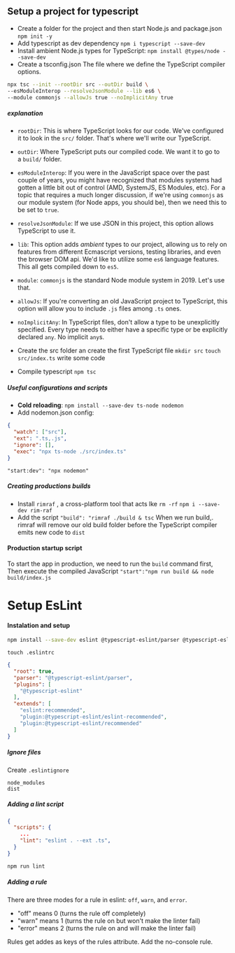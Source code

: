## Setup a project for typescript

- Create a folder for the project and then start Node.js and package.json
`npm init -y`
- Add typescript as dev dependency
`npm i typescript --save-dev`
- Install ambient Node.js types for TypeScript:
`npm install @types/node --save-dev`
- Create a tsconfig.json
The file where we define the TypeScript compiler options.
```bash
npx tsc --init --rootDir src --outDir build \
--esModuleInterop --resolveJsonModule --lib es6 \
--module commonjs --allowJs true --noImplicitAny true
```
##### explanation
-   `rootDir`: This is where TypeScript looks for our code. We've configured it to look in the `src/` folder. That's where we'll write our TypeScript.
-   `outDir`: Where TypeScript puts our compiled code. We want it to go to a `build/` folder.
-   `esModuleInterop`: If you were in the JavaScript space over the past couple of years, you might have recognized that modules systems had gotten a little bit out of control (AMD, SystemJS, ES Modules, etc). For a topic that requires a much longer discussion, if we're using `commonjs` as our module system (for Node apps, you should be), then we need this to be set to `true`.
-   `resolveJsonModule`: If we use JSON in this project, this option allows TypeScript to use it.
-   `lib`: This option adds _ambient_ types to our project, allowing us to rely on features from different Ecmascript versions, testing libraries, and even the browser DOM api. We'd like to utilize some `es6` language features. This all gets compiled down to `es5`.
-   `module`: `commonjs` is the standard Node module system in 2019. Let's use that.
-   `allowJs`: If you're converting an old JavaScript project to TypeScript, this option will allow you to include `.js` files among `.ts` ones.
-   `noImplicitAny`: In TypeScript files, don't allow a type to be unexplicitly specified. Every type needs to either have a specific type or be explicitly declared `any`. No implicit `any`s.


- Create the src folder an create the first TypeScript file
`mkdir src`
`touch src/index.ts`
write some code
- Compile typescript
`npm tsc`

##### Useful configurations and scripts
- **Cold reloading**: `npm install --save-dev ts-node nodemon`
- Add nodemon.json config:
```json
{
  "watch": ["src"],
  "ext": ".ts,.js",
  "ignore": [],
  "exec": "npx ts-node ./src/index.ts"
}
```
`"start:dev": "npx nodemon"`
##### Creating productions builds
- Install `rimraf` , a cross-platform tool that acts lke `rm -rf`
	`npm i --save-dev rim-raf`
 - Add the script
	 `"build": "rimraf ./build & tsc`
When we run build,. rimraf will remove our old build folder before the TypeScript compiler emits new code to `dist`
#### Production startup script
To start the app in production, we need to run the `build` command first, Then execute the compiled JavaScript
`"start":"npm run build && node build/index.js`

# Setup EsLint

#### Instalation and setup

```bash
npm install --save-dev eslint @typescript-eslint/parser @typescript-eslint/eslint-plugin
```

`touch .eslintrc`
```json
{
  "root": true,
  "parser": "@typescript-eslint/parser",
  "plugins": [
    "@typescript-eslint"
  ],
  "extends": [
    "eslint:recommended",
    "plugin:@typescript-eslint/eslint-recommended",
    "plugin:@typescript-eslint/recommended"
  ]
}
```

##### Ignore files
Create `.eslintignore`
```
node_modules
dist
```

##### Adding a lint script
```json
{
  "scripts": {
    ...
    "lint": "eslint . --ext .ts",
  }
}
```

```bash
npm run lint
```

##### Adding a rule

There are three modes for a rule in eslint: `off`, `warn`, and `error`.

-   "off" means 0 (turns the rule off completely)
-   "warn" means 1 (turns the rule on but won't make the linter fail)
-   "error" means 2 (turns the rule on and will make the linter fail)

Rules get addes as keys of the rules attribute.
Add the no-console rule.



